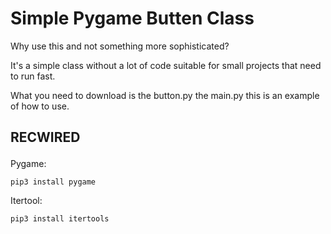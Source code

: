 # Simple Pygame Butten Class

<p>Why use this and not something more sophisticated?</p>
<p>It's a simple class without a lot of code suitable for small projects that need to run fast.</p>
<p>What you need to download is the button.py the main.py this is an example of how to use.</p>

## <p>RECWIRED</p>

 <p>Pygame: </p>

 ```
 pip3 install pygame
 ``` 
 <p>Itertool: </p>

 ```
 pip3 install itertools
 ```





